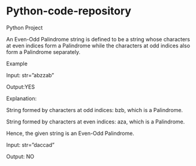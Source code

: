 # Python-code-repository
Python Project

An Even-Odd Palindrome string is defined to be a string whose characters at even indices 
form a Palindrome while the characters at odd indices also form a Palindrome separately. 


Example

Input: str=”abzzab” 

Output:YES 

Explanation: 

String formed by characters at odd indices: bzb, which is a Palindrome. 

String formed by characters at even indices: aza, which is a Palindrome. 

Hence, the given string is an Even-Odd Palindrome.

Input: str=”daccad” 

Output: NO 
